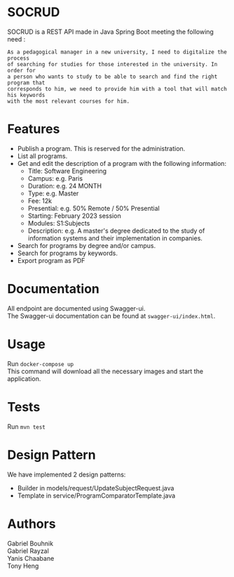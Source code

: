 # SOCRUD
SOCRUD is a REST API made in Java Spring Boot meeting the following need :
```
As a pedagogical manager in a new university, I need to digitalize the process 
of searching for studies for those interested in the university. In order for 
a person who wants to study to be able to search and find the right program that 
corresponds to him, we need to provide him with a tool that will match his keywords 
with the most relevant courses for him.
```

# Features
* Publish a program. This is reserved for the administration.
* List all programs.
* Get and edit the description of a program with the following information:
  * Title: Software Engineering
  * Campus: e.g. Paris
  * Duration: e.g. 24 MONTH
  * Type: e.g. Master
  * Fee: 12k
  * Presential: e.g. 50% Remote / 50% Presential
  * Starting: February 2023 session
  * Modules: S1:Subjects
  * Description: e.g. A master's degree dedicated to the study of information systems and their implementation in companies.
* Search for programs by degree and/or campus.
* Search for programs by keywords.
* Export program as PDF

# Documentation
All endpoint are documented using Swagger-ui.\
The Swagger-ui documentation can be found at `swagger-ui/index.html`.

# Usage
Run `docker-compose up`\
This command will download all the necessary images and start the application.

# Tests
Run `mvn test`

# Design Pattern
We have implemented 2 design patterns:
* Builder in models/request/UpdateSubjectRequest.java
* Template in service/ProgramComparatorTemplate.java


# Authors
Gabriel Bouhnik\
Gabriel Rayzal\
Yanis Chaabane\
Tony Heng
